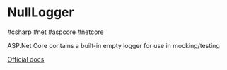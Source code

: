 # NullLogger

#csharp #net #aspcore #netcore

ASP.Net Core contains a built-in empty logger for use in mocking/testing

[Official docs](https://docs.microsoft.com/en-us/dotnet/api/microsoft.extensions.logging.abstractions?view=dotnet-plat-ext-3.0)